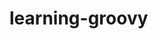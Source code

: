 # learning-groovy



[link de video aula]:(https://www.youtube.com/watch?v=B98jc8hdu9g)
[Link do curso]:(http://www.devmedia.com.br/curso/introducao-ao-groovy/55)
